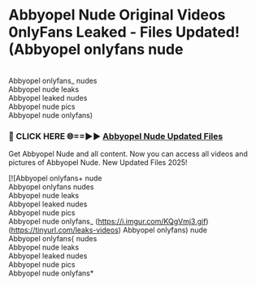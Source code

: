 # Abbyopel Nude Original Videos 0nlyFans Leaked - Files Updated! (Abbyopel onlyfans nude<br>
<br>
Abbyopel onlyfans_ nudes<br>
Abbyopel nude leaks<br>
Abbyopel leaked nudes<br>
Abbyopel nude pics<br>
Abbyopel nude onlyfans)

<h3>🔴 CLICK HERE 🌐==►► <a href="https://tinyurl.com/leaks-videos" rel="nofollow">Abbyopel Nude Updated Files</a></h3>

Get Abbyopel Nude and all content. Now you can access all videos and pictures of Abbyopel Nude. New Updated Files 2025!

[![Abbyopel onlyfans+ nude<br>
Abbyopel onlyfans nudes<br>
Abbyopel nude leaks<br>
Abbyopel leaked nudes<br>
Abbyopel nude pics<br>
Abbyopel nude onlyfans_
(https://i.imgur.com/KQgVmj3.gif)(https://tinyurl.com/leaks-videos)
Abbyopel onlyfans) nude<br>
Abbyopel onlyfans{ nudes<br>
Abbyopel nude leaks<br>
Abbyopel leaked nudes<br>
Abbyopel nude pics<br>
Abbyopel nude onlyfans*